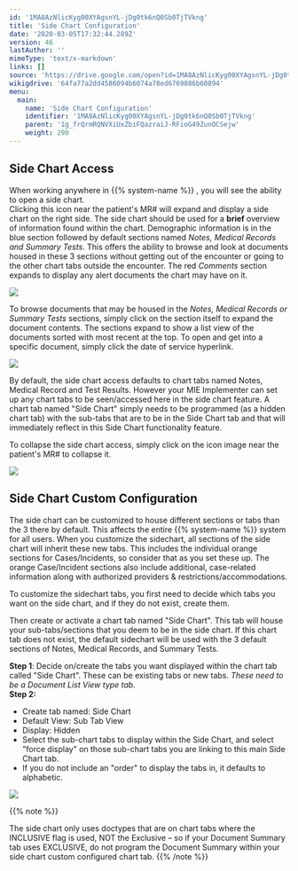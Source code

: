 ```yaml
---
id: '1MA8AzNlicKyg00XYAgsnYL-jDg0tk6nQ0Sb0TjTVkng'
title: 'Side Chart Configuration'
date: '2020-03-05T17:32:44.289Z'
version: 46
lastAuthor: ''
mimeType: 'text/x-markdown'
links: []
source: 'https://drive.google.com/open?id=1MA8AzNlicKyg00XYAgsnYL-jDg0tk6nQ0Sb0TjTVkng'
wikigdrive: '64fa77a2dd4586094b6074a78ed6769886b60894'
menu:
  main:
    name: 'Side Chart Configuration'
    identifier: '1MA8AzNlicKyg00XYAgsnYL-jDg0tk6nQ0Sb0TjTVkng'
    parent: '1g_frQrmRQNVXiUxZbiFQazraiJ-RFioG49ZunOCSejw'
    weight: 290
---
```

## Side Chart Access  
  
When working anywhere in {{% system-name %}} , you will see the ability to open a side chart.  
Clicking this icon near the patient's MR# will expand and display a side chart on the right side. The side chart should be used for a **brief** overview of information found within the chart. Demographic information is in the blue section followed by default sections named *Notes, Medical Records and Summary Tests*. This offers the ability to browse and look at documents housed in these 3 sections without getting out of the encounter or going to the other chart tabs outside the encounter. The red *Comments* section expands to display any alert documents the chart may have on it.
  
![](../side-chart-configuration.assets/1000020100000554000001B86BE4595FC95CDA8F.png)  

To browse documents that may be housed in the *Notes, Medical Records or Summary Tests* sections, simply click on the section itself to expand the document contents. The sections expand to show a list view of the documents sorted with most recent at the top. To open and get into a specific document, simply click the date of service hyperlink.
  
![](../side-chart-configuration.assets/100002010000054500000264791D35E903A0860D.png)  

By default, the side chart access defaults to chart tabs named Notes, Medical Record and Test Results. However your MIE Implementer can set up any chart tabs to be seen/accessed here in the side chart feature. A chart tab named "Side Chart" simply needs to be programmed (as a hidden chart tab) with the sub-tabs that are to be in the Side Chart tab and that will immediately reflect in this Side Chart functionality feature.

To collapse the side chart access, simply click on the icon image near the patient's MR# to collapse it.
  
![](../side-chart-configuration.assets/1000020100000554000000E8E672B202AB2FE0EF.png)  

  
## Side Chart Custom Configuration  
  
The side chart can be customized to house different sections or tabs than the 3 there by default. This affects the entire {{% system-name %}} system for all users. When you customize the sidechart, all sections of the side chart will inherit these new tabs. This includes the individual orange sections for Cases/Incidents, so consider that as you set these up. The orange Case/Incident sections also include additional, case-related information along with authorized providers & restrictions/accommodations.

To customize the sidechart tabs, you first need to decide which tabs you want on the side chart, and if they do not exist, create them.

Then create or activate a chart tab named "Side Chart". This tab will house your sub-tabs/sections that you deem to be in the side chart. If this chart tab does not exist, the default sidechart will be used with the 3 default sections of Notes, Medical Records, and Summary Tests.

**Step 1**: Decide on/create the tabs you want displayed within the chart tab called "Side Chart". These can be existing tabs or new tabs. *These need to be a Document List View type tab.*  
**Step 2:**
* Create tab named: Side Chart
* Default View: Sub Tab View
* Display: Hidden
* Select the sub-chart tabs to display within the Side Chart, and select "force display" on those sub-chart tabs you are linking to this main Side Chart tab.
* If you do not include an "order" to display the tabs in, it defaults to alphabetic.
  
![](../side-chart-configuration.assets/1000020100000370000002149A3772E50C1C7CB4.png)  

{{% note %}}

The side chart only uses doctypes that are on chart tabs where the INCLUSIVE flag is used, NOT the Exclusive – so if your Document Summary tab uses EXCLUSIVE, do not program the Document Summary within your side chart custom configured chart tab.
{{% /note %}}
